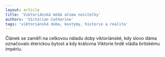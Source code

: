 ```yaml
---
layout: article
title: 'Viktoriánská móda očima nositelky'
authors: 'Victorian Catherine'
tags: 'viktoriánská doba, kostýmy, historie a realita'
---
```


Článek se zaměří na celkovou náladu doby
viktoriánské, kdy slovo dáma označovalo
éterickou bytost a kdy královna Viktorie
hrdě vládla britskému impériu.

